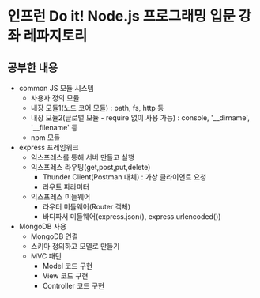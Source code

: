 # 인프런 Do it! Node.js 프로그래밍 입문 강좌 레파지토리

## 공부한 내용

- common JS 모듈 시스템
  - 사용자 정의 모듈
  - 내장 모듈1(노드 코어 모듈) : path, fs, http 등
  - 내장 모듈2(글로벌 모듈 - require 없이 사용 가능) : console, '\_\_dirname', '\_\_filename' 등
  - npm 모듈
- express 프레임워크
  - 익스프레스를 통해 서버 만들고 실행
  - 익스프레스 라우팅(get,post,put,delete)
    - Thunder Client(Postman 대체) : 가상 클라이언트 요청
    - 라우트 파라미터
  - 익스프레스 미들웨어
    - 라우터 미들웨어(Router 객체)
    - 바디파서 미들웨어(express.json(), express.urlencoded())
- MongoDB 사용
  - MongoDB 연결
  - 스키마 정의하고 모델로 만들기
  - MVC 패턴
    - Model 코드 구현
    - View 코드 구현
    - Controller 코드 구현
